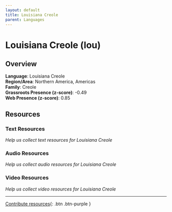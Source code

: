 ```yaml
---
layout: default
title: Louisiana Creole
parent: Languages
---
```


# Louisiana Creole (lou)

## Overview

**Language**: Louisiana Creole  
**Region/Area**: Northern America, Americas  
**Family**: Creole  
**Grassroots Presence (z-score)**: -0.49  
**Web Presence (z-score)**: 0.85  

## Resources

### Text Resources
*Help us collect text resources for Louisiana Creole*

### Audio Resources
*Help us collect audio resources for Louisiana Creole*

### Video Resources
*Help us collect video resources for Louisiana Creole*

---

[Contribute resources](https://forms.office.com/e/1SfLJx3u1r){: .btn .btn-purple }
